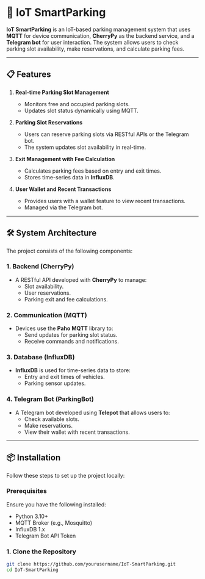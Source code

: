# 🚗 IoT SmartParking

**IoT SmartParking** is an IoT-based parking management system that uses **MQTT** for device communication, **CherryPy** as the backend service, and a **Telegram bot** for user interaction. The system allows users to check parking slot availability, make reservations, and calculate parking fees.

---

## 📋 Features

1. **Real-time Parking Slot Management**  
   - Monitors free and occupied parking slots.  
   - Updates slot status dynamically using MQTT.

2. **Parking Slot Reservations**  
   - Users can reserve parking slots via RESTful APIs or the Telegram bot.  
   - The system updates slot availability in real-time.

3. **Exit Management with Fee Calculation**  
   - Calculates parking fees based on entry and exit times.  
   - Stores time-series data in **InfluxDB**.

4. **User Wallet and Recent Transactions**  
   - Provides users with a wallet feature to view recent transactions.  
   - Managed via the Telegram bot.

---

## 🛠️ System Architecture

The project consists of the following components:

### 1. **Backend (CherryPy)**
- A RESTful API developed with **CherryPy** to manage:
  - Slot availability.
  - User reservations.
  - Parking exit and fee calculations.

### 2. **Communication (MQTT)**
- Devices use the **Paho MQTT** library to:
  - Send updates for parking slot status.
  - Receive commands and notifications.

### 3. **Database (InfluxDB)**
- **InfluxDB** is used for time-series data to store:
  - Entry and exit times of vehicles.
  - Parking sensor updates.

### 4. **Telegram Bot (ParkingBot)**
- A Telegram bot developed using **Telepot** that allows users to:
  - Check available slots.
  - Make reservations.
  - View their wallet with recent transactions.

---

## 📦 Installation

Follow these steps to set up the project locally:

### **Prerequisites**
Ensure you have the following installed:
- Python 3.10+
- MQTT Broker (e.g., Mosquitto)
- InfluxDB 1.x
- Telegram Bot API Token

### **1. Clone the Repository**
```bash
git clone https://github.com/yourusername/IoT-SmartParking.git
cd IoT-SmartParking
